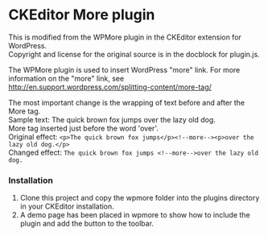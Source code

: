 CKEditor More plugin
====================

This is modified from the WPMore plugin in the CKEditor extension for WordPress.<br />
Copyright and license for the original source is in the docblock for plugin.js.

The WPMore plugin is used to insert WordPress "more" link. For more information on the
"more" link, see http://en.support.wordpress.com/splitting-content/more-tag/

The most important change is the wrapping of text before and after the More tag.<br />
Sample text: The quick brown fox jumps over the lazy old dog.<br />
More tag inserted just before the word 'over'.<br />
Original effect: ```<p>The quick brown fox jumps</p><!--more--><p>over the lazy old dog.</p>```<br />
Changed effect:  ```The quick brown fox jumps <!--more-->over the lazy old dog.```

### Installation
1. Clone this project and copy the wpmore folder into the plugins directory in your CKEditor installation.
2. A demo page has been placed in wpmore to show how to include the plugin and add the button to the toolbar.